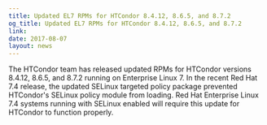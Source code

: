 ```yaml
---
title: Updated EL7 RPMs for HTCondor 8.4.12, 8.6.5, and 8.7.2
og_title: Updated EL7 RPMs for HTCondor 8.4.12, 8.6.5, and 8.7.2
link: 
date: 2017-08-07
layout: news
---
```


The HTCondor team has released updated RPMs for HTCondor versions 8.4.12, 8.6.5, and 8.7.2 running on Enterprise Linux 7. In the recent Red Hat 7.4 release, the updated SELinux targeted policy package prevented HTCondor's SELinux policy module from loading. Red Hat Enterprise Linux 7.4 systems running with SELinux enabled will require this update for HTCondor to function properly. 

